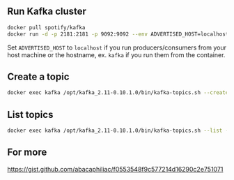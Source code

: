 ## Run Kafka cluster

```bash
docker pull spotify/kafka
docker run -d -p 2181:2181 -p 9092:9092 --env ADVERTISED_HOST=localhost --env ADVERTISED_PORT=9092 --name kafka spotify/kafka
```

Set `ADVERTISED_HOST` to `localhost` if you run producers/consumers from your host machine or the hostname, ex. `kafka` if you run them from the container.


## Create a topic

```bash
docker exec kafka /opt/kafka_2.11-0.10.1.0/bin/kafka-topics.sh --create --zookeeper localhost:2181 --replication-factor 1 --partitions 1 --topic test
```


## List topics

```bash
docker exec kafka /opt/kafka_2.11-0.10.1.0/bin/kafka-topics.sh --list --zookeeper localhost:2181
```

## For more
https://gist.github.com/abacaphiliac/f0553548f9c577214d16290c2e751071

